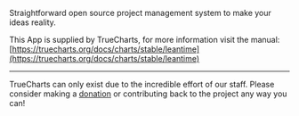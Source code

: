Straightforward open source project management system to make your ideas reality.

This App is supplied by TrueCharts, for more information visit the manual: [https://truecharts.org/docs/charts/stable/leantime](https://truecharts.org/docs/charts/stable/leantime)

---

TrueCharts can only exist due to the incredible effort of our staff.
Please consider making a [donation](https://truecharts.org/docs/about/sponsor) or contributing back to the project any way you can!
